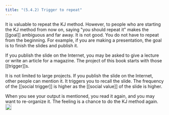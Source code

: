 ```yaml
---
title: "(5.4.2) Trigger to repeat"
---
```


It is valuable to repeat the KJ method. However, to people who are starting the KJ method from now on, saying "you should repeat it" makes the [[goal]] ambiguous and far away. It is not good. You do not have to repeat from the beginning. For example, if you are making a presentation, the goal is to finish the slides and publish it.

If you publish the slide on the Internet, you may be asked to give a lecture or write an article for a magazine. The project of this book starts with those [[trigger]]s.

It is not limited to large projects. If you publish the slide on the Internet, other people can mention it. It triggers you to recall the slide. The frequency of the [[social trigger]] is higher as the [[social value]] of the slide is higher.

When you see your output is mentioned, you read it again, and you may want to re-organize it. The feeling is a chance to do the KJ method again.
<img src='https://scrapbox.io/api/pages/nishio/en/icon' alt='en.icon' height="19.5"/>